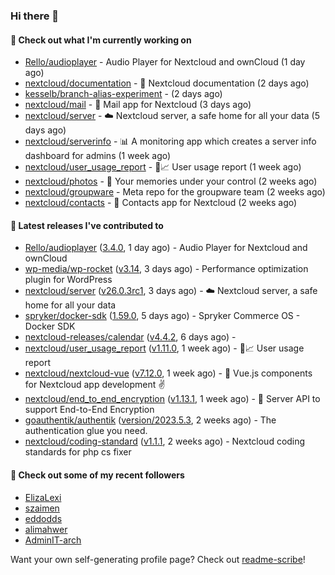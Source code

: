 ### Hi there 👋

#### 👷 Check out what I'm currently working on

- [Rello/audioplayer](https://github.com/Rello/audioplayer) - Audio Player for Nextcloud and ownCloud (1 day ago)
- [nextcloud/documentation](https://github.com/nextcloud/documentation) - 📘 Nextcloud documentation (2 days ago)
- [kesselb/branch-alias-experiment](https://github.com/kesselb/branch-alias-experiment) -  (2 days ago)
- [nextcloud/mail](https://github.com/nextcloud/mail) - 💌 Mail app for Nextcloud (3 days ago)
- [nextcloud/server](https://github.com/nextcloud/server) - ☁️ Nextcloud server, a safe home for all your data (5 days ago)
- [nextcloud/serverinfo](https://github.com/nextcloud/serverinfo) - 📊 A monitoring app which creates a server info dashboard for admins (1 week ago)
- [nextcloud/user_usage_report](https://github.com/nextcloud/user_usage_report) - 👱📈 User usage report (1 week ago)
- [nextcloud/photos](https://github.com/nextcloud/photos) - 📸 Your memories under your control (2 weeks ago)
- [nextcloud/groupware](https://github.com/nextcloud/groupware) - Meta repo for the groupware team (2 weeks ago)
- [nextcloud/contacts](https://github.com/nextcloud/contacts) - 📇 Contacts app for Nextcloud (2 weeks ago)

#### 🔭 Latest releases I've contributed to

- [Rello/audioplayer](https://github.com/Rello/audioplayer) ([3.4.0](https://github.com/Rello/audioplayer/releases/tag/3.4.0), 1 day ago) - Audio Player for Nextcloud and ownCloud
- [wp-media/wp-rocket](https://github.com/wp-media/wp-rocket) ([v3.14](https://github.com/wp-media/wp-rocket/releases/tag/v3.14), 3 days ago) - Performance optimization plugin for WordPress
- [nextcloud/server](https://github.com/nextcloud/server) ([v26.0.3rc1](https://github.com/nextcloud/server/releases/tag/v26.0.3rc1), 3 days ago) - ☁️ Nextcloud server, a safe home for all your data
- [spryker/docker-sdk](https://github.com/spryker/docker-sdk) ([1.59.0](https://github.com/spryker/docker-sdk/releases/tag/1.59.0), 5 days ago) - Spryker Commerce OS - Docker SDK
- [nextcloud-releases/calendar](https://github.com/nextcloud-releases/calendar) ([v4.4.2](https://github.com/nextcloud-releases/calendar/releases/tag/v4.4.2), 6 days ago) - 
- [nextcloud/user_usage_report](https://github.com/nextcloud/user_usage_report) ([v1.11.0](https://github.com/nextcloud/user_usage_report/releases/tag/v1.11.0), 1 week ago) - 👱📈 User usage report
- [nextcloud/nextcloud-vue](https://github.com/nextcloud/nextcloud-vue) ([v7.12.0](https://github.com/nextcloud/nextcloud-vue/releases/tag/v7.12.0), 1 week ago) - 🍱 Vue.js components for Nextcloud app development  ✌
- [nextcloud/end_to_end_encryption](https://github.com/nextcloud/end_to_end_encryption) ([v1.13.1](https://github.com/nextcloud/end_to_end_encryption/releases/tag/v1.13.1), 1 week ago) - :closed_lock_with_key: Server API to support End-to-End Encryption
- [goauthentik/authentik](https://github.com/goauthentik/authentik) ([version/2023.5.3](https://github.com/goauthentik/authentik/releases/tag/version/2023.5.3), 2 weeks ago) - The authentication glue you need.
- [nextcloud/coding-standard](https://github.com/nextcloud/coding-standard) ([v1.1.1](https://github.com/nextcloud/coding-standard/releases/tag/v1.1.1), 2 weeks ago) - Nextcloud coding standards for php cs fixer

#### 👯 Check out some of my recent followers

- [ElizaLexi](https://github.com/ElizaLexi)
- [szaimen](https://github.com/szaimen)
- [eddodds](https://github.com/eddodds)
- [alimahwer](https://github.com/alimahwer)
- [AdminIT-arch](https://github.com/AdminIT-arch)

Want your own self-generating profile page? Check out [readme-scribe](https://github.com/muesli/readme-scribe)!
